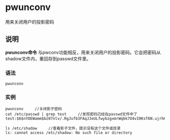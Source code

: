 pwunconv
===

用来关闭用户的投影密码

## 说明

**pwunconv命令** 与pwconv功能相反，用来关闭用户的投影密码。它会把密码从shadow文件内，重回存到passwd文件里。

### 语法  

```
pwunconv
```

### 实例  

```
pwunconv     //关闭影子密码
cat /etc/passwd | grep test     //发现密码已经在passwd文件中了
test:$6$nYOEWamm$bz07nlv/.RgJufb3FAqJJeULfwybzgxmrWqbk7O4vI0KsT6N.ujrh6dDIUcAJdfjksyuyAFDPIngZeD3cgcf.0:3001:3001::/home/test:/bin/sh

ls /etc/shadow     //查看影子文件，提示没有这个文件或目录
ls: cannot access /etc/shadow: No such file or directory
```


